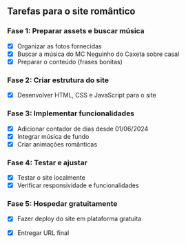 ## Tarefas para o site romântico

### Fase 1: Preparar assets e buscar música
- [x] Organizar as fotos fornecidas
- [x] Buscar a música do MC Neguinho do Caxeta sobre casal
- [x] Preparar o conteúdo (frases bonitas)

### Fase 2: Criar estrutura do site
- [x] Desenvolver HTML, CSS e JavaScript para o site

### Fase 3: Implementar funcionalidades
- [x] Adicionar contador de dias desde 01/06/2024
- [x] Integrar música de fundo
- [x] Criar animações românticas

### Fase 4: Testar e ajustar
- [x] Testar o site localmente
- [x] Verificar responsividade e funcionalidades

### Fase 5: Hospedar gratuitamente
- [x] Fazer deploy do site em plataforma gratuita
- [x] Entregar URL final

